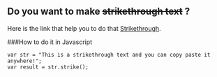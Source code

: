 ## Do you want to make ~~strikethrough text~~ ?

Here is the link that help you to do that [Strikethrough](http://quizbucket.org/strikethrough-text-tool).


###How to do it in Javascript

    var str = "This is a strikethrough text and you can copy paste it anywhere!";
    var result = str.strike();
